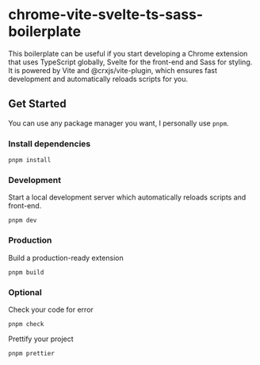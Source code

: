 # chrome-vite-svelte-ts-sass-boilerplate

This boilerplate can be useful if you start developing a Chrome extension that uses TypeScript globally, Svelte for the front-end and Sass for styling.
It is powered by Vite and @crxjs/vite-plugin, which ensures fast development and automatically reloads scripts for you.

## Get Started

You can use any package manager you want, I personally use `pnpm`.

### Install dependencies

```
pnpm install
```

### Development

Start a local development server which automatically reloads scripts and front-end.

```
pnpm dev
```

### Production

Build a production-ready extension

```
pnpm build
```

### Optional

Check your code for error

```
pnpm check
```

Prettify your project

```
pnpm prettier
```
